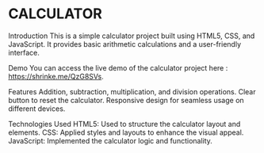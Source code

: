 # CALCULATOR

Introduction
This is a simple calculator project built using HTML5, CSS, and JavaScript. It provides basic arithmetic calculations and a user-friendly interface.

Demo
You can access the live demo of the calculator project here : https://shrinke.me/QzG8SVs.

Features
Addition, subtraction, multiplication, and division operations.
Clear button to reset the calculator.
Responsive design for seamless usage on different devices.

Technologies Used
HTML5: Used to structure the calculator layout and elements.
CSS: Applied styles and layouts to enhance the visual appeal.
JavaScript: Implemented the calculator logic and functionality.
